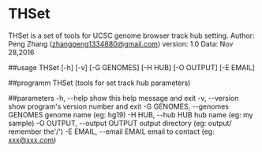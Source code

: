 # THSet

  THSet is a set of tools for UCSC genome browser track hub setting.   Author: Peng Zhang (zhangpeng1334880@gmail.com)
  version: 1.0
  Data: Nov 28,2016

##usage
THSet [-h] [-v] [-G GENOMES] [-H HUB] [-O OUTPUT] [-E EMAIL]

##programm
THSet (tools for set track hub parameters) 

##parameters
  -h, --help            show this help message and exit
  -v, --version         show program's version number and exit
  -G GENOMES, --genomes GENOMES
                        genome name (eg: hg19)
  -H HUB, --hub HUB     hub name (eg: my sample)
  -O OUTPUT, --output OUTPUT
                        output directory (eg: output/ remember the'/')
  -E EMAIL, --email EMAIL
                        email to contact (eg: xxx@xxx.com)

